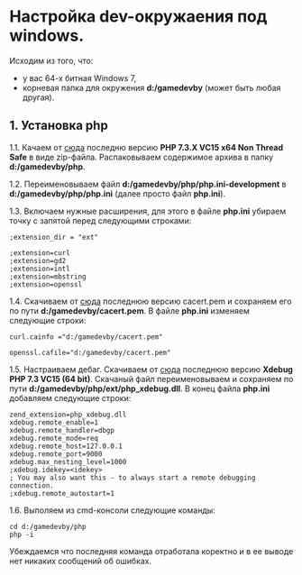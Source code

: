 # Настройка dev-окружаения под windows.

Исходим из того, что:
* у вас 64-х битная Windows 7,
* корневая папка для окружения **d:/gamedevby** (может быть любая другая).

## 1. Установка php

1.1. Качаем от [сюда](https://windows.php.net/download/) последню версию **PHP 7.3.X VC15 x64 Non Thread Safe** в виде zip-файла.
Распаковываем содержимое архива в папку **d:/gamedevby/php**.

1.2. Переименовываем файл **d:/gamedevby/php/php.ini-development** в **d:/gamedevby/php/php.ini** (далее просто файл **php.ini**).

1.3. Включаем нужные расширения, для этого в файле **php.ini** убираем точку с запятой перед следующими строками:
```
;extension_dir = "ext"

;extension=curl
;extension=gd2
;extension=intl
;extension=mbstring
;extension=openssl
``` 

1.4. Скачиваем от [сюда](https://curl.haxx.se/docs/caextract.html) последнюю версию cacert.pem и сохраняем его по пути **d:/gamedevby/cacert.pem**.
В файле **php.ini** изменяем следующие строки:
```
curl.cainfo ="d:/gamedevby/cacert.pem"

openssl.cafile="d:/gamedevby/cacert.pem"
``` 

1.5. Настраиваем дебаг. Скачиваем от [сюда](https://xdebug.org/download.php) последнюю версию **Xdebug PHP 7.3 VC15 (64 bit)**.
Скачаный файл переименовываем и сохраняем по пути **d:/gamedevby/php/ext/php_xdebug.dll**.
В конец файла **php.ini** добавляем следующие строки:
```
zend_extension=php_xdebug.dll
xdebug.remote_enable=1
xdebug.remote_handler=dbgp
xdebug.remote_mode=req
xdebug.remote_host=127.0.0.1
xdebug.remote_port=9000
xdebug.max_nesting_level=1000
;xdebug.idekey=<idekey>
; You may also want this - to always start a remote debugging connection.
;xdebug.remote_autostart=1
```

1.6. Выполяем из cmd-консоли следующие команды:
```
cd d:/gamedevby/php
php -i
```
Убеждаемся что последняя команда отработала коректно и в ее выводе нет никаких сообщений об ошибках.
